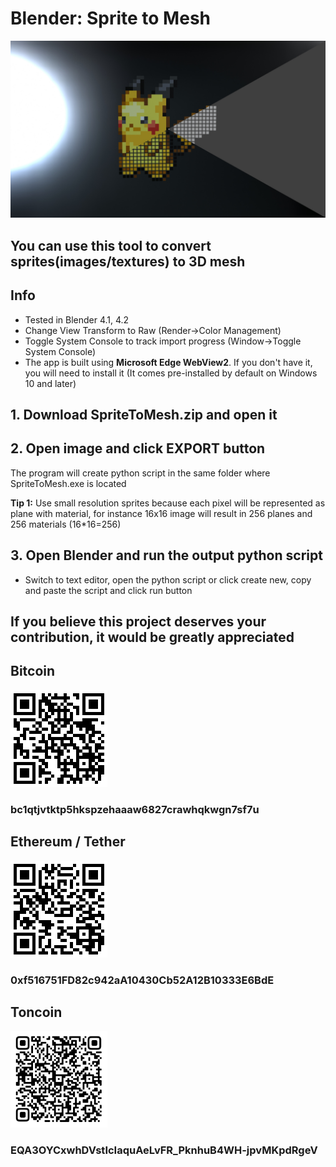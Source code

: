 # Blender: Sprite to Mesh
![prev](https://raw.githubusercontent.com/VAIWA-bit/Blender-Sprite-to-Mesh/refs/heads/main/PREV.jpg)
## You can use this tool to convert sprites(images/textures) to 3D mesh
## Info
- Tested in Blender 4.1, 4.2
- Change View Transform to Raw (Render->Color Management)
- Toggle System Console to track import progress (Window->Toggle System Console)
- The app is built using **Microsoft Edge WebView2**. If you don't have it, you will need to install it (It comes pre-installed by default on Windows 10 and later)
## 1. Download SpriteToMesh.zip and open it
## 2. Open image and click EXPORT button
The program will create python script in the same folder where SpriteToMesh.exe is located

**Tip 1:** Use small resolution sprites because each pixel will be represented as plane with material, for instance 16x16 image will result in 256 planes and 256 materials (16*16=256)
## 3. Open Blender and run the output python script
- Switch to text editor, open the python script or click create new, copy and paste the script and click run button
## If you believe this project deserves your contribution, it would be greatly appreciated
## **Bitcoin**
![Bitcoin](https://raw.githubusercontent.com/VAIWA-bit/PaintPlay/refs/heads/main/img/bitcoin.png)
### bc1qtjvtktp5hkspzehaaaw6827crawhqkwgn7sf7u
## **Ethereum / Tether**
![Ethereum](https://raw.githubusercontent.com/VAIWA-bit/PaintPlay/refs/heads/main/img/Tether.png)
### 0xf516751FD82c942aA10430Cb52A12B10333E6BdE
## **Toncoin**
![Toncoin](https://raw.githubusercontent.com/VAIWA-bit/PaintPlay/refs/heads/main/img/toncoin.png)
### EQA3OYCxwhDVstIcIaquAeLvFR_PknhuB4WH-jpvMKpdRgeV
